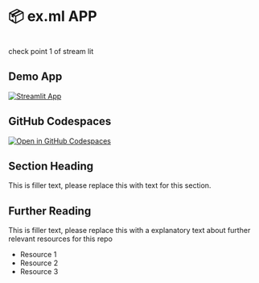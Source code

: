 # 📦 ex.ml APP 
```

```

check point 1 of stream lit

## Demo App

[![Streamlit App](https://static.streamlit.io/badges/streamlit_badge_black_white.svg)](https://ex.ml.streamlit.app/)

## GitHub Codespaces

[![Open in GitHub Codespaces](https://github.com/codespaces/badge.svg)](https://codespaces.new/streamlit/app-starter-kit?quickstart=1)

## Section Heading

This is filler text, please replace this with text for this section.

## Further Reading

This is filler text, please replace this with a explanatory text about further relevant resources for this repo
- Resource 1
- Resource 2
- Resource 3
